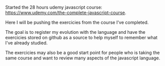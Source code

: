 Started the 28 hours udemy javascript course: https://www.udemy.com/the-complete-javascript-course.

Here I will be pushing the exercicies from the course I've completed.

The goal is to register my evolution with the language and have the exercicies stored on github as a source to help myself to remember what I've already studied.

The exercicies may also be a good start point for people who is taking the same course and want to review many aspects of the javascript language.
